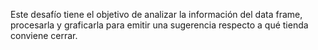 Este desafío tiene el objetivo de analizar la información del data frame, procesarla y graficarla para emitir una sugerencia respecto a qué tienda conviene cerrar.